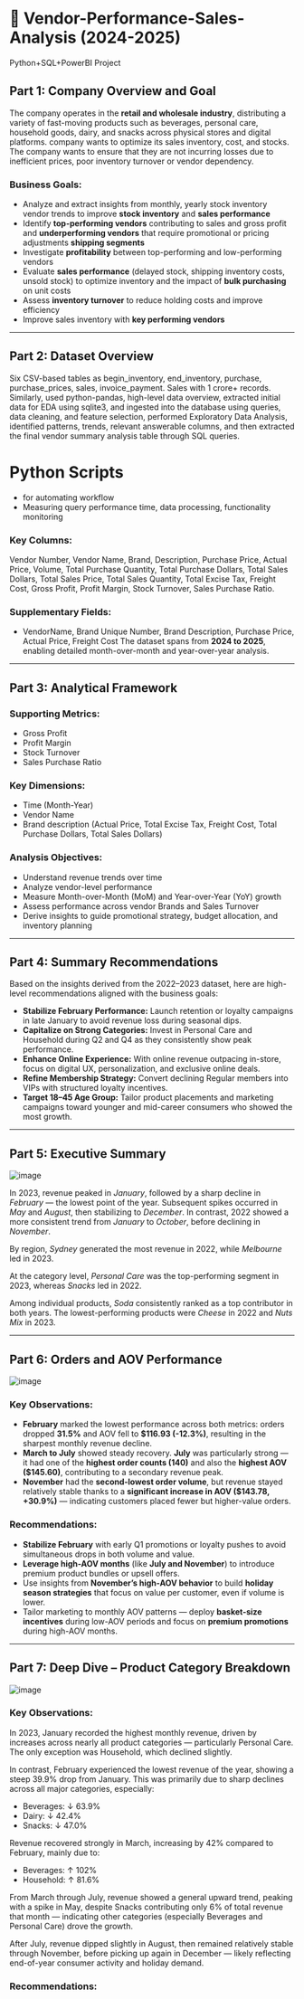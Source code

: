 #  🛒 Vendor-Performance-Sales-Analysis (2024-2025)
Python+SQL+PowerBI Project

## Part 1: Company Overview and Goal

The company operates in the **retail and wholesale industry**, distributing a variety of fast-moving products such as beverages, personal care, household goods, dairy, and snacks across physical stores and digital platforms.
company wants to optimize its sales inventory, cost, and stocks. The company wants to ensure that they are not incurring losses due to inefficient prices, poor inventory turnover or vendor dependency.


### Business Goals:
- Analyze and extract insights from monthly, yearly stock inventory vendor trends to improve **stock inventory** and **sales performance**
- Identify **top-performing vendors** contributing to sales and gross profit and **underperforming vendors** that require promotional or pricing adjustments **shipping segments**
- Investigate **profitability** between top-performing and low-performing vendors
- Evaluate **sales performance** (delayed stock, shipping inventory costs, unsold stock) to optimize inventory and the impact of **bulk purchasing** on unit costs
- Assess **inventory turnover** to reduce holding costs and improve efficiency
- Improve sales inventory with **key performing vendors** 

---

## Part 2: Dataset Overview
Six CSV-based tables as begin_inventory, end_inventory, purchase, purchase_prices, sales, invoice_payment. Sales with 1 crore+ records. Similarly, used python-pandas, high-level data overview, extracted initial data for EDA using sqlite3, and ingested into the database using queries, data cleaning, and feature selection, performed Exploratory Data Analysis, identified patterns, trends, relevant answerable columns, and then extracted the final vendor summary analysis table through SQL queries.
# Python Scripts
- for automating workflow
- Measuring query performance time, data processing, functionality monitoring

### Key Columns:
Vendor Number,	Vendor Name,	Brand,	Description,	Purchase Price,	Actual Price,	Volume,	Total Purchase Quantity,	Total Purchase Dollars,	Total Sales Dollars,	Total Sales Price,	Total Sales Quantity,	Total Excise Tax,	Freight Cost,	Gross Profit,	Profit Margin,	Stock Turnover,	Sales Purchase Ratio.

### Supplementary Fields:
- VendorName,	Brand Unique Number, Brand Description, Purchase Price,	Actual Price, Freight Cost
The dataset spans from **2024 to 2025**, enabling detailed month-over-month and year-over-year analysis.

---

## Part 3: Analytical Framework

### Supporting Metrics:
- Gross Profit  
- Profit Margin 
- Stock Turnover 
- Sales Purchase Ratio  

### Key Dimensions:
- Time (Month-Year)  
- Vendor Name 
- Brand description (Actual Price, Total Excise Tax, Freight Cost, Total Purchase Dollars,	Total Sales Dollars) 

### Analysis Objectives:
- Understand revenue trends over time  
- Analyze vendor-level performance  
- Measure Month-over-Month (MoM) and Year-over-Year (YoY) growth  
- Assess performance across vendor Brands and Sales Turnover  
- Derive insights to guide promotional strategy, budget allocation, and inventory planning

---

## Part 4: Summary Recommendations

Based on the insights derived from the 2022–2023 dataset, here are high-level recommendations aligned with the business goals:

- **Stabilize February Performance:** Launch retention or loyalty campaigns in late January to avoid revenue loss during seasonal dips.
- **Capitalize on Strong Categories:** Invest in Personal Care and Household during Q2 and Q4 as they consistently show peak performance.
- **Enhance Online Experience:** With online revenue outpacing in-store, focus on digital UX, personalization, and exclusive online deals.
- **Refine Membership Strategy:** Convert declining Regular members into VIPs with structured loyalty incentives.
- **Target 18–45 Age Group:** Tailor product placements and marketing campaigns toward younger and mid-career consumers who showed the most growth.

---

## Part 5: Executive Summary

![image](https://github.com/user-attachments/assets/3c4bd3df-2bd2-4859-af0a-85e061f1d51f)

In 2023, revenue peaked in *January*, followed by a sharp decline in *February* — the lowest point of the year. Subsequent spikes occurred in *May* and *August*, then stabilizing  to *December*. 
In contrast, 2022 showed a more consistent trend from *January* to *October*, before declining in *November*.

By region, *Sydney* generated the most revenue in 2022, while *Melbourne* led in 2023.

At the category level, *Personal Care* was the top-performing segment in 2023, whereas *Snacks* led in 2022.

Among individual products, *Soda* consistently ranked as a top contributor in both years. The lowest-performing products were *Cheese* in 2022 and *Nuts Mix* in 2023.

---

## Part 6: Orders and AOV Performance

![image](https://github.com/user-attachments/assets/d9bdca5b-889b-4236-a33e-2e348f6200bd)

### Key Observations:
- **February** marked the lowest performance across both metrics: orders dropped **31.5%** and AOV fell to **$116.93 (-12.3%)**, resulting in the sharpest monthly revenue decline.
- **March to July** showed steady recovery. **July** was particularly strong — it had one of the **highest order counts (140)** and also the **highest AOV ($145.60)**, contributing to a secondary revenue peak.
- **November** had the **second-lowest order volume**, but revenue stayed relatively stable thanks to a **significant increase in AOV ($143.78, +30.9%)** — indicating customers placed fewer but higher-value orders.

### Recommendations:
- **Stabilize February** with early Q1 promotions or loyalty pushes to avoid simultaneous drops in both volume and value.
- **Leverage high-AOV months** (like **July and November**) to introduce premium product bundles or upsell offers.
- Use insights from **November’s high-AOV behavior** to build **holiday season strategies** that focus on value per customer, even if volume is lower.
- Tailor marketing to monthly AOV patterns — deploy **basket-size incentives** during low-AOV periods and focus on **premium promotions** during high-AOV months.
---

## Part 7: Deep Dive – Product Category Breakdown

![image](https://github.com/user-attachments/assets/d7b406f3-a4c0-42ae-893d-cc3d62586bba)

### Key Observations:
In 2023, January recorded the highest monthly revenue, driven by increases across nearly all product categories — particularly Personal Care. The only exception was Household, which declined slightly.

In contrast, February experienced the lowest revenue of the year, showing a steep 39.9% drop from January. This was primarily due to sharp declines across all major categories, especially:

- Beverages: ↓ 63.9%  
- Dairy: ↓ 42.4%  
- Snacks: ↓ 47.0%

Revenue recovered strongly in March, increasing by 42% compared to February, mainly due to:

- Beverages: ↑ 102%  
- Household: ↑ 81.6%

From March through July, revenue showed a general upward trend, peaking with a spike in May, despite Snacks contributing only 6% of total revenue that month — indicating other categories (especially Beverages and Personal Care) drove the growth.

After July, revenue dipped slightly in August, then remained relatively stable through November, before picking up again in December — likely reflecting end-of-year consumer activity and holiday demand.

### Recommendations:
